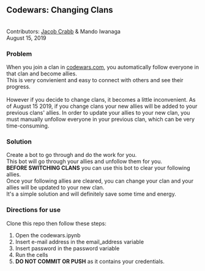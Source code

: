 ## Codewars: Changing Clans
<br />
Contributors: <a href="https://github.com/AlludedCrabb" >Jacob Crabb</a> & Mando Iwanaga
<br />
August 15, 2019
<br />

### Problem
When you join a clan in <a href="http://www.codewars.com" >codewars.com</a>, you automatically follow everyone in that clan and become allies. 
<br />
This is very convienient and easy to connect with others and see their progress. 
<br />
<br />
However if you decide to change clans, it becomes a little inconvenient. As of August 15 2019, if you change clans your new allies will be added to your previous clans' allies. In order to update your allies to your new clan, you must manually unfollow everyone in your previous clan, which can be very time-consuming. 

### Solution
Create a bot to go through and do the work for you.
<br />
This bot will go through your allies and unfollow them for you.
<br />
**BEFORE SWITCHING CLANS** you can use this bot to clear your following allies.
<br />
Once your following allies are cleared, you can change your clan and your allies will be updated to your new clan.
<br />
It's a simple solution and will definitely save some time and energy.

### Directions for use
Clone this repo then follow these steps: 
<br />
1. Open the codewars.ipynb
2. Insert e-mail address in the email_address variable
3. Insert password in the password variable
4. Run the cells
5. **DO NOT COMMIT OR PUSH** as it contains your credentials. 



